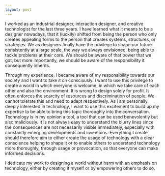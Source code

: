 ```yaml
---
layout: post
---
```


I worked as an industrial designer, interaction designer, and creative technologist for the last three years. I have learned what it means to be a designer nowadays, that it (luckily) shifted from being the person who only creates appealing forms to the person that creates systems, structures, or strategies. We as designers finally have the privilege to shape our future consistently at a large scale, the way we always envisioned, being able to tackle problems at their core. We should be aware of that power that we got, but more importantly, we should be aware of the responsibility it consequently inherits. 

Through my experience, I became aware of my responsibility towards our society and I want to take it on consciously. I want to use this privilege to create a world in which everyone is welcome, in which we take care of each other and also the environment. It is wrong to design solely for profit. It often enforces the scarcity of resources and discrimination of people. We cannot tolerate this and need to adapt respectively.
As I am personally deeply interested in technology, I want to use this excitement to build up my expertise to be able to bring this topic thoroughly into the conversation. Technology is in my opinion a tool, a tool that can be used benevolently but also maliciously. It is not always easy to understand the blurry lines since the consequences are not necessarily visible immediately, especially with constantly emerging developments and inventions. Everything I create should therefore aim to either create the usage of technology with a clear conscience helping to shape it or to enable others to understand technology more thoroughly, through usage or provocation, so that everyone can make informed decisions.

I dedicate my work to designing a world without harm with an emphasis on technology, either by creating it myself or by empowering others to do so.
